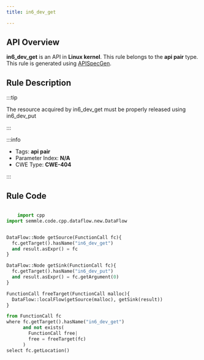 ```yaml
---
title: in6_dev_get

---
```



## API Overview
**in6_dev_get** is an API in **Linux kernel**. This rule belongs to the **api pair** type. This rule is generated using [APISpecGen](../../tools/APISpecGen).
## Rule Description

:::tip

The resource acquired by in6_dev_get must be properly released using in6_dev_put

:::

:::info

- Tags: **api pair**
- Parameter Index: **N/A**
- CWE Type: **CWE-404**

:::

## Rule Code
```python

    import cpp
import semmle.code.cpp.dataflow.new.DataFlow


DataFlow::Node getSource(FunctionCall fc){
  fc.getTarget().hasName("in6_dev_get")
  and result.asExpr() = fc
}

DataFlow::Node getSink(FunctionCall fc){
  fc.getTarget().hasName("in6_dev_put")
  and result.asExpr() = fc.getArgument(0)
}

FunctionCall freeTarget(FunctionCall malloc){
  DataFlow::localFlow(getSource(malloc), getSink(result))
}

from FunctionCall fc
where fc.getTarget().hasName("in6_dev_get")
      and not exists(
        FunctionCall free| 
        free = freeTarget(fc)
      )
select fc.getLocation()

    
```